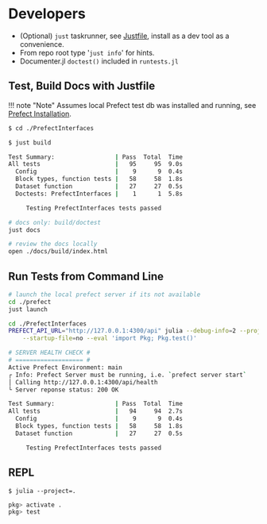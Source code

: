 # Developers
* (Optional) `just` taskrunner, see [Justfile](@ref), install as a dev tool as a convenience.
* From repo root type '`just info`' for hints.
* Documenter.jl `doctest()` included in `runtests.jl`

## Test, Build Docs with Justfile
!!! note "Note"
    Assumes local Prefect test db was installed and running, see [Prefect Installation](@ref).

```bash
$ cd ./PrefectInterfaces

$ just build

Test Summary:                 | Pass  Total  Time
All tests                     |   95     95  9.0s
  Config                      |    9      9  0.4s
  Block types, function tests |   58     58  1.8s
  Dataset function            |   27     27  0.5s
  Doctests: PrefectInterfaces |    1      1  5.8s

     Testing PrefectInterfaces tests passed

# docs only: build/doctest
just docs

# review the docs locally
open ./docs/build/index.html
```

## Run Tests from Command Line
```bash
# launch the local prefect server if its not available
cd ./prefect
just launch

cd ./PrefectInterfaces
PREFECT_API_URL="http://127.0.0.1:4300/api" julia --debug-info=2 --project=. \
    --startup-file=no --eval 'import Pkg; Pkg.test()'

# SERVER HEALTH CHECK #
# =================== #
Active Prefect Environment: main
┌ Info: Prefect Server must be running, i.e. `prefect server start`
│ Calling http://127.0.0.1:4300/api/health
└ Server reponse status: 200 OK

Test Summary:                 | Pass  Total  Time
All tests                     |   94     94  2.7s
  Config                      |    9      9  0.4s
  Block types, function tests |   58     58  1.8s
  Dataset function            |   27     27  0.5s

     Testing PrefectInterfaces tests passed
```

## REPL
`$ julia --project=.`

```julia
pkg> activate .
pkg> test
```
